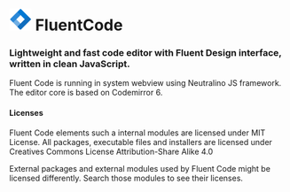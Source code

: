 # <img src="https://raw.githubusercontent.com/hv6erT/FluentCode/main/resources/icons/appIcon.svg" style="width: 40px; height: 40px;"> FluentCode
### Lightweight and fast code editor with Fluent Design interface, written in clean JavaScript.

Fluent Code is running in system webview using Neutralino JS framework. The editor core is based on Codemirror 6. 

#### Licenses
Fluent Code elements such a internal modules are licensed under MIT License.
All packages, executable files and installers are licensed under Creatives Commons License Attribution-Share Alike 4.0

External packages and external modules used by Fluent Code might be licensed differently. Search those modules to see their licenses.




